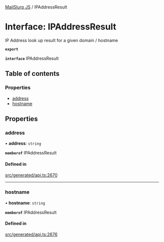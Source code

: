 [MailSlurp JS](../README.md) / IPAddressResult

# Interface: IPAddressResult

IP Address look up result for a given domain / hostname

**`export`**

**`interface`** IPAddressResult

## Table of contents

### Properties

- [address](IPAddressResult.md#address)
- [hostname](IPAddressResult.md#hostname)

## Properties

### address

• **address**: `string`

**`memberof`** IPAddressResult

#### Defined in

[src/generated/api.ts:2670](https://github.com/mailslurp/mailslurp-client/blob/5523864/src/generated/api.ts#L2670)

___

### hostname

• **hostname**: `string`

**`memberof`** IPAddressResult

#### Defined in

[src/generated/api.ts:2676](https://github.com/mailslurp/mailslurp-client/blob/5523864/src/generated/api.ts#L2676)
